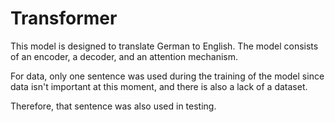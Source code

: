 # Transformer

This model is designed to translate German to English. The model consists of an encoder, a decoder, and an attention mechanism.

For data, only one sentence was used during the training of the model since data isn't important at this moment, and there is also a lack of a dataset.

Therefore, that sentence was also used in testing.
